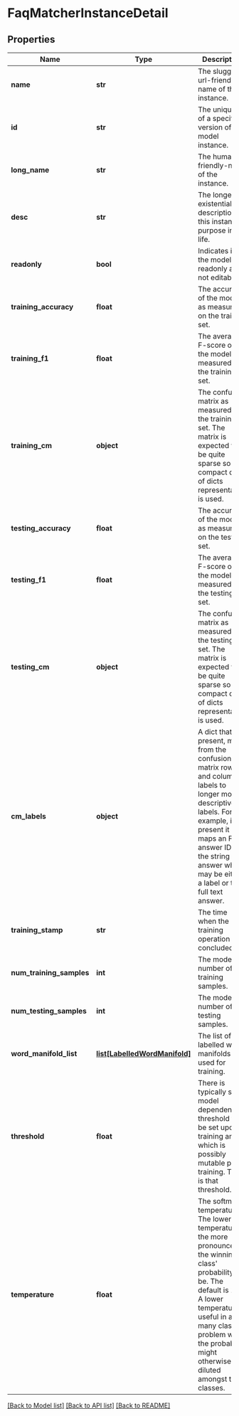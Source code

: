 # FaqMatcherInstanceDetail

## Properties
Name | Type | Description | Notes
------------ | ------------- | ------------- | -------------
**name** | **str** | The sluggy-url-friendly-name of the instance. | 
**id** | **str** | The unique id of a specific version of the model instance. | 
**long_name** | **str** | The human-friendly-name of the instance. | [optional] 
**desc** | **str** | The longer existential description of this instance&#39;s purpose in life. | [optional] 
**readonly** | **bool** | Indicates if the model is readonly and not editable. | [optional] 
**training_accuracy** | **float** | The accuracy of the model as measured on the training set. | [optional] 
**training_f1** | **float** | The average F-score of the model as measured on the training set. | [optional] 
**training_cm** | **object** | The confusion matrix as measured on the training set. The matrix is expected to be quite sparse so a compact dict of dicts representation is used. | [optional] 
**testing_accuracy** | **float** | The accuracy of the model as measured on the testing set. | [optional] 
**testing_f1** | **float** | The average F-score of the model as measured on the testing set. | [optional] 
**testing_cm** | **object** | The confusion matrix as measured on the testing set. The matrix is expected to be quite sparse so a compact dict of dicts representation is used. | [optional] 
**cm_labels** | **object** | A dict that, if present, maps from the confusion matrix row and column labels to longer more descriptive labels. For example, if present it maps an FAQ answer ID to the string answer which may be either a label or the full text answer. | [optional] 
**training_stamp** | **str** | The time when the training operation concluded. | [optional] 
**num_training_samples** | **int** | The model&#39;s number of training samples. | [optional] 
**num_testing_samples** | **int** | The model&#39;s number of testing samples. | [optional] 
**word_manifold_list** | [**list[LabelledWordManifold]**](LabelledWordManifold.md) | The list of labelled word manifolds used for training. | [optional] 
**threshold** | **float** | There is typically some model dependent threshold to be set upon training and which is possibly mutable post training. This is that threshold. | [optional] 
**temperature** | **float** | The softmax temperature. The lower the temperature the more pronounced the winning class&#39; probability will be. The default is 1.0. A lower temperature is useful in a many class problem when the probabilty might otherwise be diluted amongst the classes. | [optional] 

[[Back to Model list]](../README.md#documentation-for-models) [[Back to API list]](../README.md#documentation-for-api-endpoints) [[Back to README]](../README.md)


